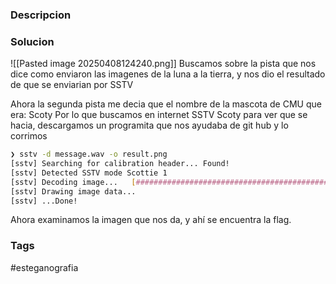 ### Descripcion

### Solucion
![[Pasted image 20250408124240.png]]
Buscamos sobre la pista que nos dice como enviaron las imagenes de la luna a la tierra, y nos dio el resultado de que se enviarian por SSTV

Ahora la segunda pista me decia que el nombre de la mascota de CMU que era: Scoty
Por lo que buscamos en internet SSTV Scoty para ver que se hacia, descargamos un programita que nos ayudaba de git hub y lo corrimos
```bash 
❯ sstv -d message.wav -o result.png
[sstv] Searching for calibration header... Found!    
[sstv] Detected SSTV mode Scottie 1
[sstv] Decoding image...   [################################################################################################] 100%
[sstv] Drawing image data...
[sstv] ...Done!
```
Ahora examinamos la imagen que nos da, y ahí se encuentra la flag. 

### Tags
#esteganografia
